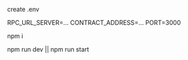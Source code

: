create .env

RPC_URL_SERVER=...
CONTRACT_ADDRESS=...
PORT=3000

npm i

npm run dev
||
npm run start
